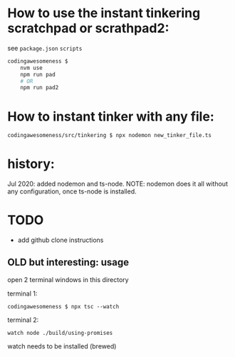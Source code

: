 # How to use the instant tinkering scratchpad or scrathpad2:

see `package.json` `scripts`
```bash
codingawesomeness $
    nvm use
    npm run pad
    # OR
    npm run pad2
```

# How to instant tinker with any file:

```bash
codingawesomeness/src/tinkering $ npx nodemon new_tinker_file.ts
```

# history:

Jul 2020: added nodemon and ts-node.
NOTE: nodemon does it all without any configuration, once ts-node is installed.

# TODO

- add github clone instructions

## OLD but interesting: usage

open 2 terminal windows in this directory

terminal 1:

`codingawesomeness $ npx tsc --watch`

terminal 2:

`watch node ./build/using-promises`

watch needs to be installed (brewed)
